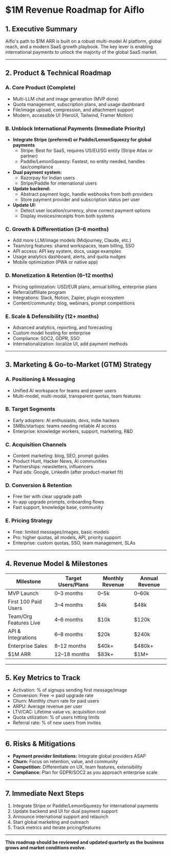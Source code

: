 # $1M Revenue Roadmap for Aiflo

<!--
This file outlines the strategic roadmap for Aiflo to reach $1 million in annual recurring revenue (ARR). It covers product, technical, and marketing milestones, with a special focus on unblocking international payments and scaling globally. Use this as a living document to guide business and engineering decisions.
-->

## 1. Executive Summary

Aiflo's path to $1M ARR is built on a robust multi-model AI platform, global reach, and a modern SaaS growth playbook. The key lever is enabling international payments to unlock the majority of the global SaaS market.

---

## 2. Product & Technical Roadmap

### **A. Core Product (Complete)**

- Multi-LLM chat and image generation (MVP done)
- Quota management, subscription plans, and usage dashboard
- File/image upload, compression, and attachment support
- Modern, accessible UI (HeroUI, Tailwind, Framer Motion)

### **B. Unblock International Payments (Immediate Priority)**

- **Integrate Stripe (preferred) or Paddle/LemonSqueezy for global payments**
  - Stripe: Best for SaaS, requires US/EU/SG entity (Stripe Atlas or partner)
  - Paddle/LemonSqueezy: Fastest, no entity needed, handles tax/compliance
- **Dual payment system:**
  - Razorpay for Indian users
  - Stripe/Paddle for international users
- **Update backend:**
  - Abstract payment logic, handle webhooks from both providers
  - Store payment provider and subscription status per user
- **Update UI:**
  - Detect user location/currency, show correct payment options
  - Display invoices/receipts from both systems

### **C. Growth & Differentiation (3–6 months)**

- Add more LLM/image models (Midjourney, Claude, etc.)
- Team/org features: shared workspaces, team billing, SSO
- API access: API key system, docs, usage examples
- Usage analytics dashboard, alerts, and quota nudges
- Mobile optimization (PWA or native app)

### **D. Monetization & Retention (6–12 months)**

- Pricing optimization: USD/EUR plans, annual billing, enterprise plans
- Referral/affiliate program
- Integrations: Slack, Notion, Zapier, plugin ecosystem
- Content/community: blog, webinars, prompt competitions

### **E. Scale & Defensibility (12+ months)**

- Advanced analytics, reporting, and forecasting
- Custom model hosting for enterprise
- Compliance: SOC2, GDPR, SSO
- Internationalization: localize UI, add payment methods

---

## 3. Marketing & Go-to-Market (GTM) Strategy

### **A. Positioning & Messaging**

- Unified AI workspace for teams and power users
- Multi-model, multi-modal, transparent quotas, team features

### **B. Target Segments**

- Early adopters: AI enthusiasts, devs, indie hackers
- SMBs/startups: teams needing reliable AI access
- Enterprise: knowledge workers, support, marketing, R&D

### **C. Acquisition Channels**

- Content marketing: blog, SEO, prompt guides
- Product Hunt, Hacker News, AI communities
- Partnerships: newsletters, influencers
- Paid ads: Google, LinkedIn (after product-market fit)

### **D. Conversion & Retention**

- Free tier with clear upgrade path
- In-app upgrade prompts, onboarding flows
- Fast support, knowledge base, community

### **E. Pricing Strategy**

- Free: limited messages/images, basic models
- Pro: higher quotas, all models, API, priority support
- Enterprise: custom quotas, SSO, team management, SLAs

---

## 4. Revenue Model & Milestones

| Milestone              | Target Users/Plans | Monthly Revenue | Annual Revenue |
| ---------------------- | ------------------ | --------------- | -------------- |
| MVP Launch             | 0–3 months         | $0–$5k          | $0–$60k        |
| First 100 Paid Users   | 3–4 months         | $4k             | $48k           |
| Team/Org Features Live | 4–6 months         | $10k            | $120k          |
| API & Integrations     | 6–8 months         | $20k            | $240k          |
| Enterprise Sales       | 8–12 months        | $40k+           | $480k+         |
| $1M ARR                | 12–18 months       | $83k+           | $1M+           |

---

## 5. Key Metrics to Track

- Activation: % of signups sending first message/image
- Conversion: Free → paid upgrade rate
- Churn: Monthly churn rate for paid users
- ARPU: Average revenue per user
- LTV/CAC: Lifetime value vs. acquisition cost
- Quota utilization: % of users hitting limits
- Referral rate: % of new users from invites

---

## 6. Risks & Mitigations

- **Payment provider limitations:** Integrate global providers ASAP
- **Churn:** Focus on retention, value, and community
- **Competition:** Differentiate on UX, team features, extensibility
- **Compliance:** Plan for GDPR/SOC2 as you approach enterprise scale

---

## 7. Immediate Next Steps

1. Integrate Stripe or Paddle/LemonSqueezy for international payments
2. Update backend and UI for dual payment support
3. Announce international support and relaunch
4. Start global marketing and outreach
5. Track metrics and iterate pricing/features

---

**This roadmap should be reviewed and updated quarterly as the business grows and market conditions evolve.**

